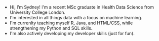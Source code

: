 - Hi, I’m Sydney! I'm a recent MSc graduate in Health Data Science from University College London.
- I'm interested in all things data with a focus on machine learning. 
- I'm currenlty teaching myself R, Java, and HTML/CSS, while strengthening my Python and SQL skills.
- I'm also actively developing my developer skills (just for fun). 

<!---
scasey124/scasey124 is a ✨ special ✨ repository because its `README.md` (this file) appears on your GitHub profile.
You can click the Preview link to take a look at your changes.
--->
